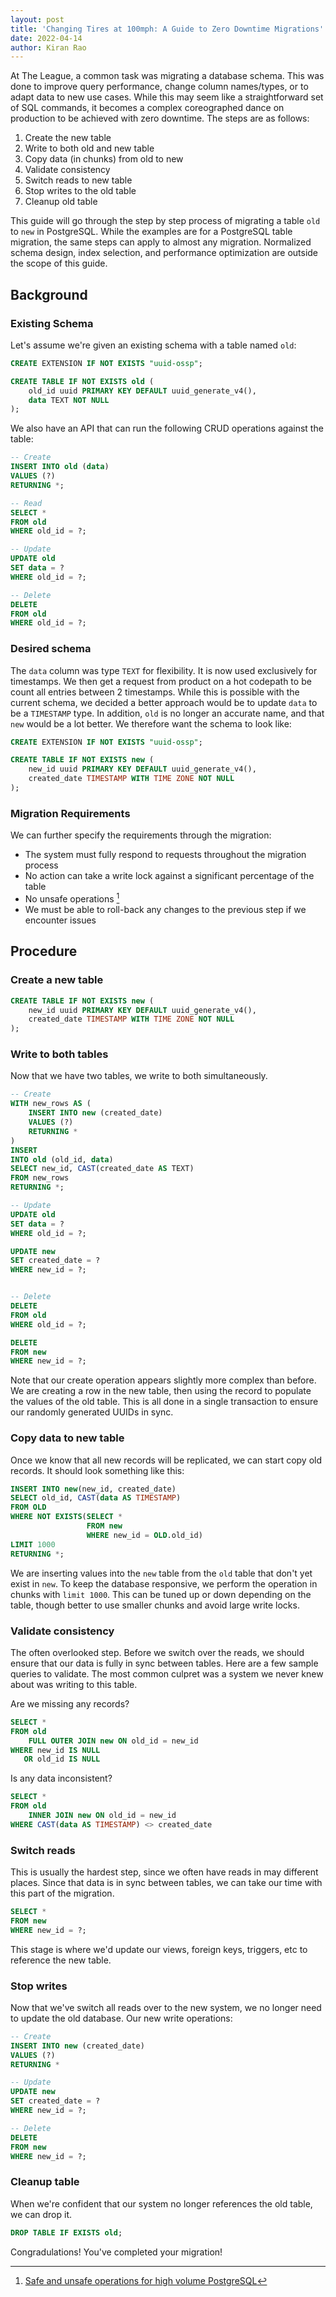 ```yaml
---
layout: post
title: 'Changing Tires at 100mph: A Guide to Zero Downtime Migrations'
date: 2022-04-14
author: Kiran Rao
---
```


At The League, a common task was migrating a database schema.
This was done to improve query performance, change column names/types, or to adapt data to new use cases.
While this may seem like a straightforward set of SQL commands, it becomes a complex coreographed dance on production to be achieved with zero downtime.
The steps are as follows:

1. Create the new table
1. Write to both old and new table
1. Copy data (in chunks) from old to new
1. Validate consistency
1. Switch reads to new table
1. Stop writes to the old table
1. Cleanup old table

This guide will go through the step by step process of migrating a table `old` to `new` in PostgreSQL. While the examples are for a PostgreSQL table migration, the same steps can apply to almost any migration. Normalized schema design, index selection, and performance optimization are outside the scope of this guide.

## Background

### Existing Schema

Let's assume we're given an existing schema with a table named `old`:

```sql
CREATE EXTENSION IF NOT EXISTS "uuid-ossp";

CREATE TABLE IF NOT EXISTS old (
    old_id uuid PRIMARY KEY DEFAULT uuid_generate_v4(),
    data TEXT NOT NULL
);
```

We also have an API that can run the following CRUD operations against the table:

```sql
-- Create
INSERT INTO old (data)
VALUES (?)
RETURNING *;

-- Read
SELECT *
FROM old
WHERE old_id = ?;

-- Update
UPDATE old
SET data = ?
WHERE old_id = ?;

-- Delete
DELETE
FROM old
WHERE old_id = ?;
```

### Desired schema

The `data` column was type `TEXT` for flexibility.
It is now used exclusively for timestamps.
We then get a request from product on a hot codepath to be count all entries between 2 timestamps.
While this is possible with the current schema, we decided a better approach would be to update `data` to be a `TIMESTAMP` type.
In addition, `old` is no longer an accurate name, and that `new` would be a lot better.
We therefore want the schema to look like:

```sql
CREATE EXTENSION IF NOT EXISTS "uuid-ossp";

CREATE TABLE IF NOT EXISTS new (
    new_id uuid PRIMARY KEY DEFAULT uuid_generate_v4(),
    created_date TIMESTAMP WITH TIME ZONE NOT NULL
);
```

### Migration Requirements

We can further specify the requirements through the migration:

- The system must fully respond to requests throughout the migration process
- No action can take a write lock against a significant percentage of the table
- No unsafe operations [^1]
- We must be able to roll-back any changes to the previous step if we encounter issues

[^1]: [Safe and unsafe operations for high volume PostgreSQL](https://leopard.in.ua/2016/09/20/safe-and-unsafe-operations-postgresql)

## Procedure

### Create a new table

```sql
CREATE TABLE IF NOT EXISTS new (
    new_id uuid PRIMARY KEY DEFAULT uuid_generate_v4(),
    created_date TIMESTAMP WITH TIME ZONE NOT NULL
);
```

### Write to both tables

Now that we have two tables, we write to both simultaneously.

```sql
-- Create
WITH new_rows AS (
    INSERT INTO new (created_date)
    VALUES (?)
    RETURNING *
)
INSERT
INTO old (old_id, data)
SELECT new_id, CAST(created_date AS TEXT)
FROM new_rows
RETURNING *;

-- Update
UPDATE old
SET data = ?
WHERE old_id = ?;

UPDATE new
SET created_date = ?
WHERE new_id = ?;


-- Delete
DELETE
FROM old
WHERE old_id = ?;

DELETE
FROM new
WHERE new_id = ?;
```

Note that our create operation appears slightly more complex than before.
We are creating a row in the new table, then using the record to populate the values of the old table.
This is all done in a single transaction to ensure our randomly generated UUIDs in sync.

### Copy data to new table

Once we know that all new records will be replicated, we can start copy old records. It should look something like this:

```sql
INSERT INTO new(new_id, created_date)
SELECT old_id, CAST(data AS TIMESTAMP)
FROM OLD
WHERE NOT EXISTS(SELECT *
                 FROM new
                 WHERE new_id = OLD.old_id)
LIMIT 1000
RETURNING *;
```

We are inserting values into the `new` table from the `old` table that don't yet exist in `new`.
To keep the database responsive, we perform the operation in chunks with `limit 1000`.
This can be tuned up or down depending on the table, though better to use smaller chunks and avoid large write locks.

### Validate consistency

The often overlooked step. Before we switch over the reads, we should ensure that our data is fully in sync between tables. Here are a few sample queries to validate. The most common culpret was a system we never knew about was writing to this table.

Are we missing any records?

```sql
SELECT *
FROM old
    FULL OUTER JOIN new ON old_id = new_id
WHERE new_id IS NULL
   OR old_id IS NULL
```

Is any data inconsistent?

```sql
SELECT *
FROM old
    INNER JOIN new ON old_id = new_id
WHERE CAST(data AS TIMESTAMP) <> created_date
```

### Switch reads

This is usually the hardest step, since we often have reads in may different places. Since that data is in sync between tables, we can take our time with this part of the migration.

```sql
SELECT *
FROM new
WHERE new_id = ?;
```

This stage is where we'd update our views, foreign keys, triggers, etc to reference the new table.

### Stop writes

Now that we've switch all reads over to the new system, we no longer need to update the old database. Our new write operations:

```sql
-- Create
INSERT INTO new (created_date)
VALUES (?)
RETURNING *

-- Update
UPDATE new
SET created_date = ?
WHERE new_id = ?;

-- Delete
DELETE
FROM new
WHERE new_id = ?;
```

### Cleanup table

When we're confident that our system no longer references the old table, we can drop it.

```sql
DROP TABLE IF EXISTS old;
```

Congradulations! You've completed your migration!
